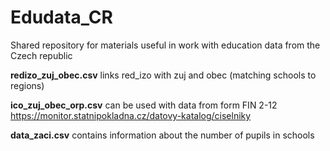 # Edudata_CR
Shared repository for materials useful in work with education data from the Czech republic

**redizo_zuj_obec.csv** links red_izo with zuj and obec (matching schools to regions)

**ico_zuj_obec_orp.csv** can be used with data from form FIN 2-12 https://monitor.statnipokladna.cz/datovy-katalog/ciselniky

**data_zaci.csv** contains information about the number of pupils in schools
